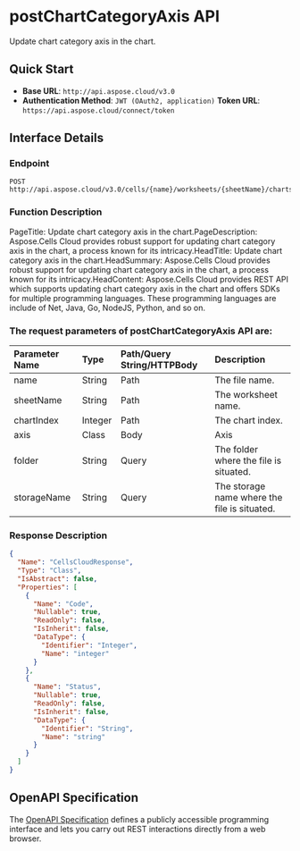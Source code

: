 # **postChartCategoryAxis API**

Update chart category axis in the chart. 

## **Quick Start**

- **Base URL**: `http://api.aspose.cloud/v3.0`
- **Authentication Method**: `JWT (OAuth2, application)`  **Token URL**: `https://api.aspose.cloud/connect/token`
## **Interface Details**

### **Endpoint** 

```
POST http://api.aspose.cloud/v3.0/cells/{name}/worksheets/{sheetName}/charts/{chartIndex}/categoryaxis
```

### **Function Description**
PageTitle: Update chart category axis in the chart.PageDescription: Aspose.Cells Cloud provides robust support for updating chart category axis in the chart, a process known for its intricacy.HeadTitle: Update chart category axis in the chart.HeadSummary: Aspose.Cells Cloud provides robust support for updating chart category axis in the chart, a process known for its intricacy.HeadContent: Aspose.Cells Cloud provides REST API which supports updating chart category axis in the chart and offers SDKs for multiple programming languages. These programming languages are include of Net, Java, Go, NodeJS, Python, and so on.

### The request parameters of **postChartCategoryAxis** API are: 

| Parameter Name | Type | Path/Query String/HTTPBody | Description | 
| :- | :- | :- |:- | 
|name|String|Path|The file name.|
|sheetName|String|Path|The worksheet name.|
|chartIndex|Integer|Path|The chart index.|
|axis|Class|Body|Axis |
|folder|String|Query|The folder where the file is situated.|
|storageName|String|Query|The storage name where the file is situated.|


### **Response Description**
```json
{
  "Name": "CellsCloudResponse",
  "Type": "Class",
  "IsAbstract": false,
  "Properties": [
    {
      "Name": "Code",
      "Nullable": true,
      "ReadOnly": false,
      "IsInherit": false,
      "DataType": {
        "Identifier": "Integer",
        "Name": "integer"
      }
    },
    {
      "Name": "Status",
      "Nullable": true,
      "ReadOnly": false,
      "IsInherit": false,
      "DataType": {
        "Identifier": "String",
        "Name": "string"
      }
    }
  ]
}
```

## OpenAPI Specification

The [OpenAPI Specification](https://reference.aspose.cloud/cells/#/ChartsController/PostChartCategoryAxis) defines a publicly accessible programming interface and lets you carry out REST interactions directly from a web browser.

